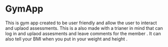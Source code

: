 # GymApp
This is  gym app created to be user friendly and allow the user to interact and uplaod assessments.
This is a also made with a trianer in mind that can log in and uplaod assesments and leave comments for the member .
It can also tell your BMI when you put in your weight and height .
